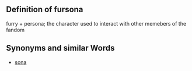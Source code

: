 ## Definition of fursona

furry + persona; the character used to interact with other memebers of the fandom

## Synonyms and similar Words

- [sona](./sona)
